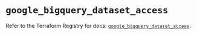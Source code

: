 # `google_bigquery_dataset_access`

Refer to the Terraform Registry for docs: [`google_bigquery_dataset_access`](https://registry.terraform.io/providers/hashicorp/google/5.37.0/docs/resources/bigquery_dataset_access).
